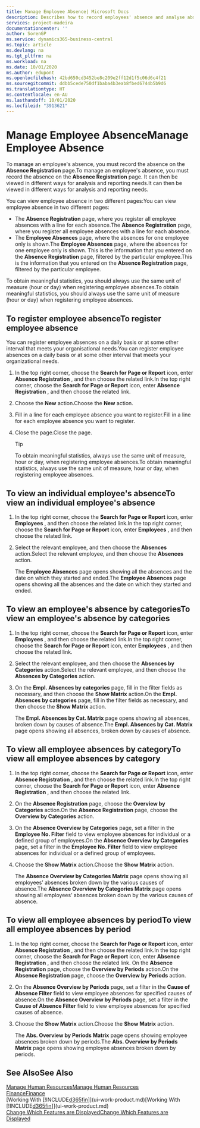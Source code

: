 ```yaml
---
title: Manage Employee Absence| Microsoft Docs
description: Describes how to record employees' absence and analyse absence statistics.
services: project-madeira
documentationcenter: ''
author: SorenGP
ms.service: dynamics365-business-central
ms.topic: article
ms.devlang: na
ms.tgt_pltfrm: na
ms.workload: na
ms.date: 10/01/2020
ms.author: edupont
ms.openlocfilehash: 42bd650cd3452be8c209e2ff12d1f5c06d6c4f21
ms.sourcegitcommit: ddbb5cede750df1baba4b3eab8fbed6744b5b9d6
ms.translationtype: HT
ms.contentlocale: en-AU
ms.lasthandoff: 10/01/2020
ms.locfileid: "3913621"
---
```

# <a name="manage-employee-absence"></a><span data-ttu-id="13df1-103">Manage Employee Absence</span><span class="sxs-lookup"><span data-stu-id="13df1-103">Manage Employee Absence</span></span>
<span data-ttu-id="13df1-104">To manage an employee's absence, you must record the absence on the **Absence Registration** page.</span><span class="sxs-lookup"><span data-stu-id="13df1-104">To manage an employee's absence, you must record the absence on the **Absence Registration** page.</span></span> <span data-ttu-id="13df1-105">It can then be viewed in different ways for analysis and reporting needs.</span><span class="sxs-lookup"><span data-stu-id="13df1-105">It can then be viewed in different ways for analysis and reporting needs.</span></span>

<span data-ttu-id="13df1-106">You can view employee absence in two different pages:</span><span class="sxs-lookup"><span data-stu-id="13df1-106">You can view employee absence in two different pages:</span></span>

* <span data-ttu-id="13df1-107">The **Absence Registration** page, where you register all employee absences with a line for each absence.</span><span class="sxs-lookup"><span data-stu-id="13df1-107">The **Absence Registration** page, where you register all employee absences with a line for each absence.</span></span>
* <span data-ttu-id="13df1-108">The **Employee Absences** page, where the absences for one employee only is shown.</span><span class="sxs-lookup"><span data-stu-id="13df1-108">The **Employee Absences** page, where the absences for one employee only is shown.</span></span> <span data-ttu-id="13df1-109">This is the information that you entered on the **Absence Registration** page, filtered by the particular employee.</span><span class="sxs-lookup"><span data-stu-id="13df1-109">This is the information that you entered on the **Absence Registration** page, filtered by the particular employee.</span></span>

<span data-ttu-id="13df1-110">To obtain meaningful statistics, you should always use the same unit of measure (hour or day) when registering employee absences.</span><span class="sxs-lookup"><span data-stu-id="13df1-110">To obtain meaningful statistics, you should always use the same unit of measure (hour or day) when registering employee absences.</span></span>

## <a name="to-register-employee-absence"></a><span data-ttu-id="13df1-111">To register employee absence</span><span class="sxs-lookup"><span data-stu-id="13df1-111">To register employee absence</span></span>
<span data-ttu-id="13df1-112">You can register employee absences on a daily basis or at some other interval that meets your organisational needs.</span><span class="sxs-lookup"><span data-stu-id="13df1-112">You can register employee absences on a daily basis or at some other interval that meets your organizational needs.</span></span>

1. <span data-ttu-id="13df1-113">In the top right corner, choose the **Search for Page or Report** icon, enter **Absence Registration** , and then choose the related link.</span><span class="sxs-lookup"><span data-stu-id="13df1-113">In the top right corner, choose the **Search for Page or Report** icon, enter **Absence Registration** , and then choose the related link.</span></span>
2. <span data-ttu-id="13df1-114">Choose the **New** action.</span><span class="sxs-lookup"><span data-stu-id="13df1-114">Choose the **New** action.</span></span>
3. <span data-ttu-id="13df1-115">Fill in a line for each employee absence you want to register.</span><span class="sxs-lookup"><span data-stu-id="13df1-115">Fill in a line for each employee absence you want to register.</span></span>
4. <span data-ttu-id="13df1-116">Close the page.</span><span class="sxs-lookup"><span data-stu-id="13df1-116">Close the page.</span></span>

    > [!Tip]
    > <span data-ttu-id="13df1-117">To obtain meaningful statistics, always use the same unit of measure, hour or day, when registering employee absences.</span><span class="sxs-lookup"><span data-stu-id="13df1-117">To obtain meaningful statistics, always use the same unit of measure, hour or day, when registering employee absences.</span></span>

## <a name="to-view-an-individual-employees-absence"></a><span data-ttu-id="13df1-118">To view an individual employee's absence</span><span class="sxs-lookup"><span data-stu-id="13df1-118">To view an individual employee's absence</span></span>
1. <span data-ttu-id="13df1-119">In the top right corner, choose the **Search for Page or Report** icon, enter **Employees** , and then choose the related link.</span><span class="sxs-lookup"><span data-stu-id="13df1-119">In the top right corner, choose the **Search for Page or Report** icon, enter **Employees** , and then choose the related link.</span></span>
2. <span data-ttu-id="13df1-120">Select the relevant employee, and then choose the **Absences** action.</span><span class="sxs-lookup"><span data-stu-id="13df1-120">Select the relevant employee, and then choose the **Absences** action.</span></span>

    <span data-ttu-id="13df1-121">The **Employee Absences** page opens showing all the absences and the date on which they started and ended.</span><span class="sxs-lookup"><span data-stu-id="13df1-121">The **Employee Absences** page opens showing all the absences and the date on which they started and ended.</span></span>

## <a name="to-view-an-employees-absence-by-categories"></a><span data-ttu-id="13df1-122">To view an employee's absence by categories</span><span class="sxs-lookup"><span data-stu-id="13df1-122">To view an employee's absence by categories</span></span>
1. <span data-ttu-id="13df1-123">In the top right corner, choose the **Search for Page or Report** icon, enter **Employees** , and then choose the related link.</span><span class="sxs-lookup"><span data-stu-id="13df1-123">In the top right corner, choose the **Search for Page or Report** icon, enter **Employees** , and then choose the related link.</span></span>
2. <span data-ttu-id="13df1-124">Select the relevant employee, and then choose the **Absences by Categories** action.</span><span class="sxs-lookup"><span data-stu-id="13df1-124">Select the relevant employee, and then choose the **Absences by Categories** action.</span></span>
3. <span data-ttu-id="13df1-125">On the **Empl. Absences by categories** page, fill in the filter fields as necessary, and then choose the **Show Matrix** action.</span><span class="sxs-lookup"><span data-stu-id="13df1-125">On the **Empl. Absences by categories** page, fill in the filter fields as necessary, and then choose the **Show Matrix** action.</span></span>

    <span data-ttu-id="13df1-126">The **Empl. Absences by Cat. Matrix** page opens showing all absences, broken down by causes of absence.</span><span class="sxs-lookup"><span data-stu-id="13df1-126">The **Empl. Absences by Cat. Matrix** page opens showing all absences, broken down by causes of absence.</span></span>

## <a name="to-view-all-employee-absences-by-category"></a><span data-ttu-id="13df1-127">To view all employee absences by category</span><span class="sxs-lookup"><span data-stu-id="13df1-127">To view all employee absences by category</span></span>
1. <span data-ttu-id="13df1-128">In the top right corner, choose the **Search for Page or Report** icon, enter **Absence Registration** , and then choose the related link.</span><span class="sxs-lookup"><span data-stu-id="13df1-128">In the top right corner, choose the **Search for Page or Report** icon, enter **Absence Registration** , and then choose the related link.</span></span>
2. <span data-ttu-id="13df1-129">On the **Absence Registration** page, choose the **Overview by Categories** action.</span><span class="sxs-lookup"><span data-stu-id="13df1-129">On the **Absence Registration** page, choose the **Overview by Categories** action.</span></span>
3. <span data-ttu-id="13df1-130">On the **Absence Overview by Categories** page, set a filter in the **Employee No. Filter** field to view employee absences for individual or a defined group of employees.</span><span class="sxs-lookup"><span data-stu-id="13df1-130">On the **Absence Overview by Categories** page, set a filter in the **Employee No. Filter** field to view employee absences for individual or a defined group of employees.</span></span>
4. <span data-ttu-id="13df1-131">Choose the **Show Matrix** action.</span><span class="sxs-lookup"><span data-stu-id="13df1-131">Choose the **Show Matrix** action.</span></span>

    <span data-ttu-id="13df1-132">The **Absence Overview by Categories Matrix** page opens showing all employees’ absences broken down by the various causes of absence.</span><span class="sxs-lookup"><span data-stu-id="13df1-132">The **Absence Overview by Categories Matrix** page opens showing all employees’ absences broken down by the various causes of absence.</span></span>

## <a name="to-view-all-employee-absences-by-period"></a><span data-ttu-id="13df1-133">To view all employee absences by period</span><span class="sxs-lookup"><span data-stu-id="13df1-133">To view all employee absences by period</span></span>
1. <span data-ttu-id="13df1-134">In the top right corner, choose the **Search for Page or Report** icon, enter **Absence Registration** , and then choose the related link.</span><span class="sxs-lookup"><span data-stu-id="13df1-134">In the top right corner, choose the **Search for Page or Report** icon, enter **Absence Registration** , and then choose the related link.</span></span>
   <span data-ttu-id="13df1-135">On the **Absence Registration** page, choose the **Overview by Periods** action.</span><span class="sxs-lookup"><span data-stu-id="13df1-135">On the **Absence Registration** page, choose the **Overview by Periods** action.</span></span>
2. <span data-ttu-id="13df1-136">On the **Absence Overview by Periods** page, set a filter in the **Cause of Absence Filter** field to view employee absences for specified causes of absence.</span><span class="sxs-lookup"><span data-stu-id="13df1-136">On the **Absence Overview by Periods** page, set a filter in the **Cause of Absence Filter** field to view employee absences for specified causes of absence.</span></span>
3. <span data-ttu-id="13df1-137">Choose the **Show Matrix** action.</span><span class="sxs-lookup"><span data-stu-id="13df1-137">Choose the **Show Matrix** action.</span></span>

    <span data-ttu-id="13df1-138">The **Abs. Overview by Periods Matrix** page opens showing employee absences broken down by periods.</span><span class="sxs-lookup"><span data-stu-id="13df1-138">The **Abs. Overview by Periods Matrix** page opens showing employee absences broken down by periods.</span></span>

## <a name="see-also"></a><span data-ttu-id="13df1-139">See Also</span><span class="sxs-lookup"><span data-stu-id="13df1-139">See Also</span></span>
[<span data-ttu-id="13df1-140">Manage Human Resources</span><span class="sxs-lookup"><span data-stu-id="13df1-140">Manage Human Resources</span></span>](hr-manage-human-resources.md)  
[<span data-ttu-id="13df1-141">Finance</span><span class="sxs-lookup"><span data-stu-id="13df1-141">Finance</span></span>](finance.md)  
<span data-ttu-id="13df1-142">[Working With [!INCLUDE[d365fin](includes/d365fin_md.md)]](ui-work-product.md)</span><span class="sxs-lookup"><span data-stu-id="13df1-142">[Working With [!INCLUDE[d365fin](includes/d365fin_md.md)]](ui-work-product.md)</span></span>  
[<span data-ttu-id="13df1-143">Change Which Features are Displayed</span><span class="sxs-lookup"><span data-stu-id="13df1-143">Change Which Features are Displayed</span></span>](ui-experiences.md)
